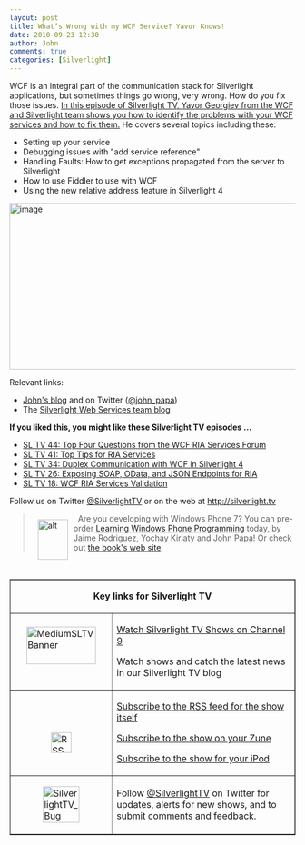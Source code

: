 ```yaml
---
layout: post
title: What’s Wrong with my WCF Service? Yavor Knows!
date: 2010-09-23 12:30
author: John
comments: true
categories: [Silverlight]
---
```

<p>WCF is an integral part of the communication stack for Silverlight applications, but sometimes things go wrong, very wrong. How do you fix those issues. <a href="http://jpapa.me/sltv46b">In this episode of Silverlight TV, Yavor Georgiev from the WCF and Silverlight team shows you how to identify the problems with your WCF services and how to fix them.</a> He covers several topics including these:</p>  <ul>   <li>Setting up your service&#160; </li>    <li>Debugging issues with &quot;add service reference&quot; </li>    <li>Handling Faults: How to get exceptions propagated from the server to Silverlight </li>    <li>How to use Fiddler to use with WCF </li>    <li>Using the new relative address feature in Silverlight 4 </li> </ul>  <p><a href="http://jpapa.me/sltv46b"><img style="border-bottom: 0px; border-left: 0px; display: inline; margin-left: 0px; border-top: 0px; margin-right: 0px; border-right: 0px" title="image" border="0" alt="image" src="/wp-content/uploads/files/media/image/WindowsLiveWriter/WhatsWrongwithmyWCFServiceYavorKnows_8147/image_3.png" width="582" height="293" /></a></p>  <p>Relevant links: </p>  <ul>   <li><a href="/">John's blog</a> and on Twitter (<a href="http://twitter.com/john_papa">@john_papa</a>) <a href="/wp-content/uploads/files/downloads/SLTV45Demo.zip"></a><a href="/wp-content/uploads/files/downloads/SLTV45Demo.zip"></a><a href="/wp-content/uploads/files/downloads/SLTV45Demo.zip"></a></li>    <li>The <a href="http://blogs.msdn.com/silverlightws">Silverlight Web Services team blog</a></li> </ul>  <ul></ul>  <p><strong>If you liked this, you might like these Silverlight TV episodes …</strong></p>  <ul>   <li><a href="http://jpapa.me/sltv44b">SL TV 44: Top Four Questions from the WCF RIA Services Forum</a></li>    <li><a href="http://jpapa.me/sltv41">SL TV 41: Top Tips for RIA Services</a></li>    <li><a href="http://jpapa.me/sltv34">SL TV 34: Duplex Communication with WCF in Silverlight 4</a></li>    <li><a href="http://jpapa.me/sltv26">SL TV 26: Exposing SOAP, OData, and JSON Endpoints for RIA</a></li>    <li><a href="http://jpapa.me/sltv18">SL TV 18: WCF RIA Services Validation</a></li> </ul>  <p>Follow us on Twitter <a href="http://www.twitter.com/SilverlightTV">@SilverlightTV</a> or on the web at <a href="http://silverlight.tv">http://silverlight.tv</a>&#160;</p>  <blockquote>   <p><a href="http://jpapa.me/learnwp7"><img style="margin: 10px; display: inline" border="0" alt="alt" align="left" src="/wp-content/uploads/files/media/image/lwpcover.png" width="53" height="71" /></a>&#160; Are you developing with Windows Phone 7? You can pre-order <a href="http://jpapa.me/learnwp7">Learning Windows Phone Programming</a> today, by Jaime Rodriguez, Yochay Kiriaty and John Papa! Or check out <a href="http://www.learningwindowsphone.com">the book's web site</a>.</p> </blockquote>  <p>&#160;</p>  <table border="1" cellspacing="0" cellpadding="5"><tbody>     <tr>       <td colspan="2">         <p align="center"><b>Key links for Silverlight TV</b></p>       </td>     </tr>      <tr>       <td width="162">         <p><a href="http://channel9.msdn.com/shows/SilverlightTV/"><img style="border-right-width: 0px; display: block; float: none; border-top-width: 0px; border-bottom-width: 0px; margin-left: auto; border-left-width: 0px; margin-right: auto" title="MediumSLTVBanner" border="0" alt="MediumSLTVBanner" src="/wp-content/uploads/files/media/image/WindowsLiveWriter/3StepstoMEFSilverlightTVEpisode4_12BDA/MediumSLTVBanner_3.png" width="122" height="66" /></a>&#160;</p>       </td>        <td width="306">         <p><a href="http://silverlight.tv/">Watch Silverlight TV Shows on Channel 9</a></p>          <p>Watch shows and catch the latest news in our Silverlight TV blog</p>       </td>     </tr>      <tr>       <td width="162">         <p>&#160;</p>          <p><a href="/wp-content/uploads/files/media/image/WindowsLiveWriter/3StepstoMEFSilverlightTVEpisode4_12BDA/RSS_2.png"><img style="border-right-width: 0px; display: block; float: none; border-top-width: 0px; border-bottom-width: 0px; margin-left: auto; border-left-width: 0px; margin-right: auto" title="RSS" border="0" alt="RSS" src="/wp-content/uploads/files/media/image/WindowsLiveWriter/3StepstoMEFSilverlightTVEpisode4_12BDA/RSS_thumb.png" width="36" height="36" /></a></p>       </td>        <td width="306">         <p><a href="http://channel9.msdn.com/shows/SilverlightTV/RSS/">Subscribe to the RSS feed for the show itself</a></p>          <p><a href="http://channel9.msdn.com/shows/SilverlightTV/feed/zune/">Subscribe to the show on your Zune</a></p>          <p><a href="http://channel9.msdn.com/shows/SilverlightTV/feed/ipod/">Subscribe to the show for your iPod</a></p>       </td>     </tr>      <tr>       <td width="162">         <p><a href="/wp-content/uploads/files/media/image/WindowsLiveWriter/7f977e907c4d_EE29/SilverlightTV_Bug_2.png"><img style="border-right-width: 0px; display: block; float: none; border-top-width: 0px; border-bottom-width: 0px; margin-left: auto; border-left-width: 0px; margin-right: auto" title="SilverlightTV_Bug" border="0" alt="SilverlightTV_Bug" src="/wp-content/uploads/files/media/image/WindowsLiveWriter/7f977e907c4d_EE29/SilverlightTV_Bug_thumb.png" width="64" height="64" /></a></p>       </td>        <td width="306">         <p>Follow <a href="http://www.twitter.com/SilverlightTV">@SilverlightTV</a> on Twitter for updates, alerts for new shows, and to submit comments and feedback.</p>       </td>     </tr>   </tbody></table>

